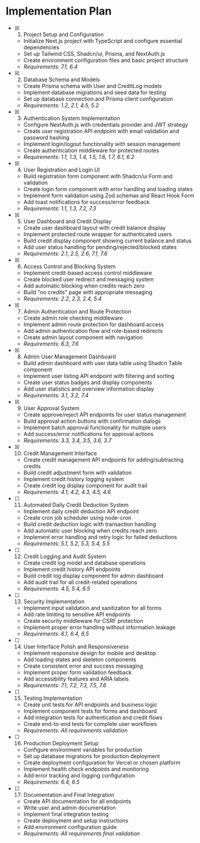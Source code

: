# Implementation Plan

- [x] 1. Project Setup and Configuration
  - Initialize Next.js project with TypeScript and configure essential dependencies
  - Set up Tailwind CSS, Shadcn/ui, Prisma, and NextAuth.js
  - Create environment configuration files and basic project structure
  - _Requirements: 7.1, 6.4_

- [x] 2. Database Schema and Models
  - Create Prisma schema with User and CreditLog models
  - Implement database migrations and seed data for testing
  - Set up database connection and Prisma client configuration
  - _Requirements: 1.2, 2.1, 4.5, 5.2_

- [x] 3. Authentication System Implementation
  - Configure NextAuth.js with credentials provider and JWT strategy
  - Create user registration API endpoint with email validation and password hashing
  - Implement login/logout functionality with session management
  - Create authentication middleware for protected routes
  - _Requirements: 1.1, 1.3, 1.4, 1.5, 1.6, 1.7, 6.1, 6.2_

- [x] 4. User Registration and Login UI
  - Build registration form component with Shadcn/ui Form and validation
  - Create login form component with error handling and loading states
  - Implement form validation using Zod schemas and React Hook Form
  - Add toast notifications for success/error feedback
  - _Requirements: 1.1, 1.3, 7.2, 7.3_

- [x] 5. User Dashboard and Credit Display
  - Create user dashboard layout with credit balance display
  - Implement protected route wrapper for authenticated users
  - Build credit display component showing current balance and status
  - Add user status handling for pending/rejected/blocked states
  - _Requirements: 2.1, 2.5, 2.6, 7.1, 7.6_

- [x] 6. Access Control and Blocking System
  - Implement credit-based access control middleware
  - Create blocked user redirect and messaging system
  - Add automatic blocking when credits reach zero
  - Build "no credits" page with appropriate messaging
  - _Requirements: 2.2, 2.3, 2.4, 5.4_

- [x] 7. Admin Authentication and Route Protection
  - Create admin role checking middleware
  - Implement admin route protection for dashboard access
  - Add admin authentication flow and role-based redirects
  - Create admin layout component with navigation
  - _Requirements: 6.3, 7.6_

- [x] 8. Admin User Management Dashboard
  - Build admin dashboard with user data table using Shadcn Table component
  - Implement user listing API endpoint with filtering and sorting
  - Create user status badges and display components
  - Add user statistics and overview information display
  - _Requirements: 3.1, 3.2, 7.4_

- [x] 9. User Approval System
  - Create approve/reject API endpoints for user status management
  - Build approval action buttons with confirmation dialogs
  - Implement batch approval functionality for multiple users
  - Add success/error notifications for approval actions
  - _Requirements: 3.3, 3.4, 3.5, 3.6, 3.7_

- [x] 10. Credit Management Interface
  - Create credit management API endpoints for adding/subtracting credits
  - Build credit adjustment form with validation
  - Implement credit history logging system
  - Create credit log display component for audit trail
  - _Requirements: 4.1, 4.2, 4.3, 4.5, 4.6_

- [ ] 11. Automated Daily Credit Deduction System
  - Implement daily credit deduction API endpoint
  - Create cron job scheduler using node-cron
  - Build credit deduction logic with transaction handling
  - Add automatic user blocking when credits reach zero
  - Implement error handling and retry logic for failed deductions
  - _Requirements: 5.1, 5.2, 5.3, 5.4, 5.5_

- [ ] 12. Credit Logging and Audit System
  - Create credit log model and database operations
  - Implement credit history API endpoints
  - Build credit log display component for admin dashboard
  - Add audit trail for all credit-related operations
  - _Requirements: 4.5, 5.4, 6.5_

- [ ] 13. Security Implementation
  - Implement input validation and sanitization for all forms
  - Add rate limiting to sensitive API endpoints
  - Create security middleware for CSRF protection
  - Implement proper error handling without information leakage
  - _Requirements: 6.1, 6.4, 6.5_

- [ ] 14. User Interface Polish and Responsiveness
  - Implement responsive design for mobile and desktop
  - Add loading states and skeleton components
  - Create consistent error and success messaging
  - Implement proper form validation feedback
  - Add accessibility features and ARIA labels
  - _Requirements: 7.1, 7.2, 7.3, 7.5, 7.6_

- [ ] 15. Testing Implementation
  - Create unit tests for API endpoints and business logic
  - Implement component tests for forms and dashboard
  - Add integration tests for authentication and credit flows
  - Create end-to-end tests for complete user workflows
  - _Requirements: All requirements validation_

- [ ] 16. Production Deployment Setup
  - Configure environment variables for production
  - Set up database migrations for production deployment
  - Create deployment configuration for Vercel or chosen platform
  - Implement health check endpoints and monitoring
  - Add error tracking and logging configuration
  - _Requirements: 6.4, 6.5_

- [ ] 17. Documentation and Final Integration
  - Create API documentation for all endpoints
  - Write user and admin documentation
  - Implement final integration testing
  - Create deployment and setup instructions
  - Add environment configuration guide
  - _Requirements: All requirements final validation_